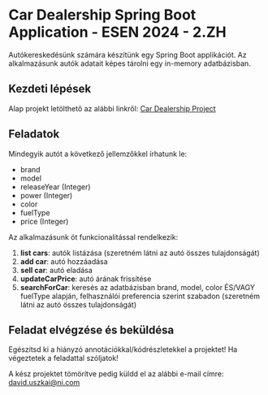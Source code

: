 # Car Dealership Spring Boot Application - ESEN 2024 - 2.ZH

Autókereskedésünk számára készítünk egy Spring Boot applikációt. Az alkalmazásunk autók adatait képes tárolni egy in-memory adatbázisban.

## Kezdeti lépések

Alap projekt letölthető az alábbi linkről: [Car Dealership Project](https://github.com/uszkaidavid/esen-2024-zh2)

## Feladatok

Mindegyik autót a következő jellemzőkkel írhatunk le:
- brand
- model
- releaseYear (Integer)
- power (Integer)
- color
- fuelType
- price (Integer)

Az alkalmazásunk öt funkcionalitással rendelkezik:
1. **list cars**: autók listázása (szeretném látni az autó összes tulajdonságát)
2. **add car**: autó hozzáadása
3. **sell car**: autó eladása
4. **updateCarPrice**: autó árának frissítése
5. **searchForCar**: keresés az adatbázisban brand, model, color ÉS/VAGY fuelType alapján, felhasználói preferencia szerint szabadon (szeretném látni az autó összes tulajdonságát)

## Feladat elvégzése és beküldésa

Egészítsd ki a hiányzó annotációkkal/kódrészletekkel a projektet! Ha végeztetek a feladattal szóljatok!

A kész projektet tömörítve pedig küldd el az alábbi e-mail címre: david.uszkai@ni.com